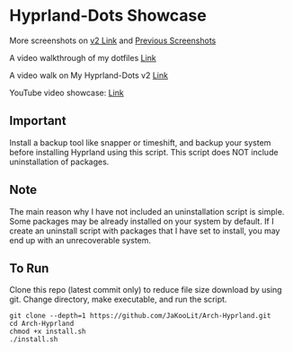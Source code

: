# Hyprland-Dots Showcase

More screenshots on [v2 Link](https://example.com) and [Previous Screenshots](https://example.com/previous-screenshots)

A video walkthrough of my dotfiles [Link](https://example.com/video-walkthrough)

A video walk on My Hyprland-Dots v2 [Link](https://example.com/hyprland-dots-v2)

YouTube video showcase: [Link](https://example.com/youtube-video-showcase)


## Important

Install a backup tool like snapper or timeshift, and backup your system before installing Hyprland using this script. This script does NOT include uninstallation of packages.

## Note

The main reason why I have not included an uninstallation script is simple. Some packages may be already installed on your system by default. If I create an uninstall script with packages that I have set to install, you may end up with an unrecoverable system.

## To Run

Clone this repo (latest commit only) to reduce file size download by using git. Change directory, make executable, and run the script.

```
git clone --depth=1 https://github.com/JaKooLit/Arch-Hyprland.git
cd Arch-Hyprland
chmod +x install.sh
./install.sh
```

